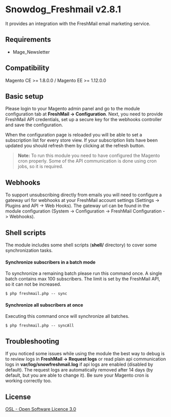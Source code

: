 Snowdog_Freshmail v2.8.1
=====================

It provides an integration with the FreshMail email marketing service.


Requirements
-----------
* Mage_Newsletter


Compatibility
-----------
Magento CE >= 1.8.0.0 / Magento EE >= 1.12.0.0


Basic setup
-----------

Please login to your Magento admin panel and go to the module configuration tab at **FreshMail -> Configuration**.
Next, you need to provide FreshMail API credentials, set up a secure key for the webhooks controller and save the configuration.

When the configuration page is reloaded you will be able to set a subscription list for every store view.
If your subscription lists have been updated you should refresh them by clicking at the refresh button.

> **Note:** To run this module you need to have configured the Magento cron properly. Some of the API communication is done using cron jobs, so it is required.


Webhooks
-----------
To support unsubscribing directly from emails you will need to configure a gateway url for webhooks at your FreshMail account settings (Settings -> Plugins and API -> Web Hooks).
The gateway url can be found in the module configuration (System -> Configuration -> FreshMail Configuration -> Webhooks).


Shell scripts
-----------

The module includes some shell scripts (**shell/** directory) to cover some synchronization tasks.

#### Synchronize subscribers in a batch mode

To synchronize a remaining batch please run this command once.
A single batch contains max 100 subscribers. The limit is set by the FreshMail API, so it can not be increased.

```
$ php freshmail.php -- sync
```

#### Synchronize all subscribers at once

Executing this command once will synchronize all batches.

```
$ php freshmail.php -- syncAll
```

Troubleshooting
-----------

If you noticed some issues while using the module the best way to debug is to review logs in **FreshMail -> Request logs**
or read plain api communication logs in **var/log/snowfreshmail.log** if api logs are enabled (disabled by default).
The request logs are automatically removed after 14 days (by default, but you are able to change it).
Be sure your Magento cron is working correctly too.


License
-----------
[OSL - Open Software Licence 3.0](http://opensource.org/licenses/osl-3.0.php)
